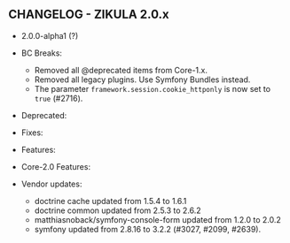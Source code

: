 CHANGELOG - ZIKULA 2.0.x
------------------------

* 2.0.0-alpha1 (?)

 - BC Breaks:
    - Removed all @deprecated items from Core-1.x.
    - Removed all legacy plugins. Use Symfony Bundles instead.
    - The parameter `framework.session.cookie_httponly` is now set to `true` (#2716).

 - Deprecated:

 - Fixes:

 - Features:

 - Core-2.0 Features:

 - Vendor updates:
    - doctrine cache updated from 1.5.4 to 1.6.1
    - doctrine common updated from 2.5.3 to 2.6.2
    - matthiasnoback/symfony-console-form updated from 1.2.0 to 2.0.2
    - symfony updated from 2.8.16 to 3.2.2 (#3027, #2099, #2639).
